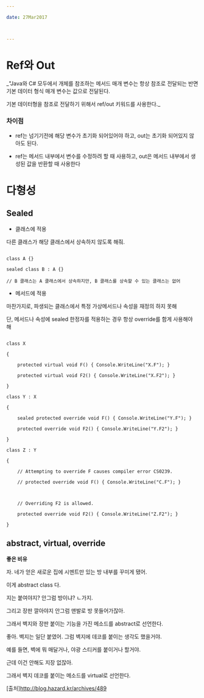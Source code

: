 ---
date: 27Mar2017

---

# Ref와 Out
_"Java와 C# 모두에서 개체를 참조하는 메서드 매개 변수는 항상 참조로 전달되는 반면 기본 데이터 형식 매개 변수는 값으로 전달된다.
기본 데이터형을 참조로 전달하기 위해서 ref/out 키워드를 사용한다._

### 차이점
- ref는 넘기기전에 해당 변수가 초기화 되어있어야 하고, out는 초기화 되어있지 않아도 된다.
- ref는 메서드 내부에서 변수를 수정하려 할 때 사용하고, out은 메서드 내부에서 생성된 값을 반환할 때 사용한다


# 다형성
## Sealed
- 클래스에 적용
다른 클래스가 해당 클래스에서 상속하지 않도록 해줘.
```
class A {}
sealed class B : A {}
// B 클래스는 A 클래스에서 상속하지만, B 클래스를 상속할 수 있는 클래스는 없어
```

- 메서드에 적용
마찬가지로, 파생되는 클래스에서 특정 가상메서드나 속성을 재정의 하지 못해
단, 메서드나 속성에 sealed 한정자를 적용하는 경우 항상 override를 함게 사용해야 해
```
class X
{
    protected virtual void F() { Console.WriteLine("X.F"); }
    protected virtual void F2() { Console.WriteLine("X.F2"); }
}
class Y : X
{
    sealed protected override void F() { Console.WriteLine("Y.F"); }
    protected override void F2() { Console.WriteLine("Y.F2"); }
}
class Z : Y
{
    // Attempting to override F causes compiler error CS0239.
    // protected override void F() { Console.WriteLine("C.F"); }

    // Overriding F2 is allowed.
    protected override void F2() { Console.WriteLine("Z.F2"); }
}
```

## abstract, virtual, override
__좋은 비유__

자. 네가 얻은 새로운 집에 시멘트만 있는 방 내부를 꾸미게 됐어.
이게 abstract class 다. 
지는 붙여야지? 안그럼 방이냐? ㄴ가지.
그리고 장판 깔아야지 안그럼 맨발로 방 못들어가잖아.
그래서 벽지와 장판 붙이는 기능을 가진 메소드를 abstract로 선언한다.

좋아. 벽지는 일단 붙였어. 그럼 벽지에 데코를 붙이는 생각도 했을거야.
예를 들면, 벽에 뭐 매달거나, 야광 스티커를 붙이거나 할거야.
근데 이건 안해도 지장 없잖아.
그래서 벽지 데코를 붙이는 메소드를 virtual로 선언한다.
[출처]http://blog.hazard.kr/archives/489
